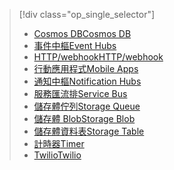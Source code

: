
> [!div class="op_single_selector"]
> * [<span data-ttu-id="b2049-101">Cosmos DB</span><span class="sxs-lookup"><span data-stu-id="b2049-101">Cosmos DB</span></span>](../articles/azure-functions/functions-bindings-documentdb.md)  
> * [<span data-ttu-id="b2049-102">事件中樞</span><span class="sxs-lookup"><span data-stu-id="b2049-102">Event Hubs</span></span>](../articles/azure-functions/functions-bindings-event-hubs.md)  
> * [<span data-ttu-id="b2049-103">HTTP/webhook</span><span class="sxs-lookup"><span data-stu-id="b2049-103">HTTP/webhook</span></span>](../articles/azure-functions/functions-bindings-http-webhook.md)  
> * [<span data-ttu-id="b2049-104">行動應用程式</span><span class="sxs-lookup"><span data-stu-id="b2049-104">Mobile Apps</span></span>](../articles/azure-functions/functions-bindings-mobile-apps.md)  
> * [<span data-ttu-id="b2049-105">通知中樞</span><span class="sxs-lookup"><span data-stu-id="b2049-105">Notification Hubs</span></span>](../articles/azure-functions/functions-bindings-notification-hubs.md)  
> * [<span data-ttu-id="b2049-106">服務匯流排</span><span class="sxs-lookup"><span data-stu-id="b2049-106">Service Bus</span></span>](../articles/azure-functions/functions-bindings-service-bus.md)  
> * [<span data-ttu-id="b2049-107">儲存體佇列</span><span class="sxs-lookup"><span data-stu-id="b2049-107">Storage Queue</span></span>](../articles/azure-functions/functions-bindings-storage-queue.md)  
> * [<span data-ttu-id="b2049-108">儲存體 Blob</span><span class="sxs-lookup"><span data-stu-id="b2049-108">Storage Blob</span></span>](../articles/azure-functions/functions-bindings-storage-blob.md)  
> * [<span data-ttu-id="b2049-109">儲存體資料表</span><span class="sxs-lookup"><span data-stu-id="b2049-109">Storage Table</span></span>](../articles/azure-functions/functions-bindings-storage-table.md)  
> * [<span data-ttu-id="b2049-110">計時器</span><span class="sxs-lookup"><span data-stu-id="b2049-110">Timer</span></span>](../articles/azure-functions/functions-bindings-timer.md)  
> * [<span data-ttu-id="b2049-111">Twilio</span><span class="sxs-lookup"><span data-stu-id="b2049-111">Twilio</span></span>](../articles/azure-functions/functions-bindings-twilio.md)  
> 
> 
